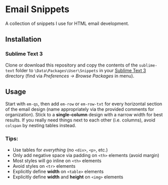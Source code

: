 # Email Snippets
A collection of snippets I use for HTML email development.

## Installation

### Sublime Text 3

Clone or download this repository and copy the contents of the `sublime-text` folder to `\Data\Packages\User\Snippets` in your [Sublime Text 3](https://www.sublimetext.com/3) directory (find via *Preferences &rarr; Browse Packages* in menu).

## Usage

Start with `em-qs`, then add `em-row` or `em-row-txt` for every horizontal section of the email design (name appropriately via the provided comments for organization). Stick to a **single-column** design with a narrow width for best results. If you really need things next to each other (i.e. columns), avoid `colspan` by nesting tables instead.

### Tips:

* Use tables for *everything* (no `<div>`, `<p>`, etc.)
* Only add negative space via padding on `<th>` elements (avoid margin)
* Most styles will go inline on `<th>` elements
* Avoid styles on `<tr>` elements
* Explicitly define **width** on `<table>` elements
* Explicitly define **width** and **height** on `<img>` elements
